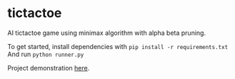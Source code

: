 # tictactoe
AI tictactoe game using minimax algorithm with alpha beta pruning.

To get started, install dependencies with ``` pip install -r requirements.txt ```<br>
And run ``` python runner.py ```

Project demonstration [here](https://youtu.be/ZzxcFaym8As).
